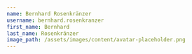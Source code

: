 ```yaml
---
name: Bernhard Rosenkränzer
username: bernhard.rosenkranzer
first_name: Bernhard
last_name: Rosenkränzer
image_path: /assets/images/content/avatar-placeholder.png
---
```

